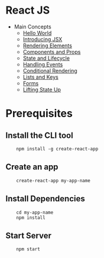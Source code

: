 # React JS

* Main Concepts
    * [Hello World](01_HelloWorld)
    * [Introducing JSX](02_JSX)
    * [Rendering Elements](03_Rendering_Elements)
    * [Components and Props](04_Components_Props)
    * [State and Lifecycle](05_State_Lifecycle)
    * [Handling Events](06_Handling_Events)
    * [Conditional Rendering](07_Conditional_Render)
    * [Lists and Keys](08_Lists_Keys)
    * [Forms](09_Forms)
    * [Lifting State Up](10_Lifting_State_Up)


# Prerequisites

## Install the CLI tool
```
    npm install -g create-react-app
```

## Create an app
```
    create-react-app my-app-name
```

## Install Dependencies
```
    cd my-app-name
    npm install
```

## Start Server
```
    npm start
```
